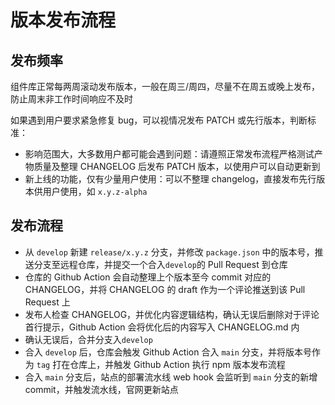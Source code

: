 # 版本发布流程

## 发布频率

组件库正常每两周滚动发布版本，一般在周三/周四，尽量不在周五或晚上发布，防止周末非工作时间响应不及时

如果遇到用户要求紧急修复 bug，可以视情况发布 PATCH 或先行版本，判断标准：

- 影响范围大，大多数用户都可能会遇到问题：请遵照正常发布流程严格测试产物质量及整理 CHANGELOG 后发布 PATCH 版本，以使用户可以自动更新到
- 新上线的功能，仅有少量用户使用：可以不整理 changelog，直接发布先行版本供用户使用，如 `x.y.z-alpha`

## 发布流程

- 从 `develop` 新建 `release/x.y.z` 分支，并修改 `package.json` 中的版本号，推送分支至远程仓库，并提交一个合入`develop`的 Pull Request 到仓库
- 仓库的 Github Action 会自动整理上个版本至今 commit 对应的 CHANGELOG，并将 CHANGELOG 的 draft 作为一个评论推送到该 Pull Request 上
- 发布人检查 CHANGELOG，并优化内容逻辑结构，确认无误后删除对于评论首行提示，Github Action 会将优化后的内容写入 CHANGELOG.md 内
- 确认无误后，合并分支入`develop`
- 合入 `develop` 后，仓库会触发 Github Action 合入 `main` 分支，并将版本号作为 `tag` 打在仓库上，并触发 Github Action 执行 npm 版本发布流程
- 合入 `main` 分支后，站点的部署流水线 web hook 会监听到 `main` 分支的新增 commit，并触发流水线，官网更新站点